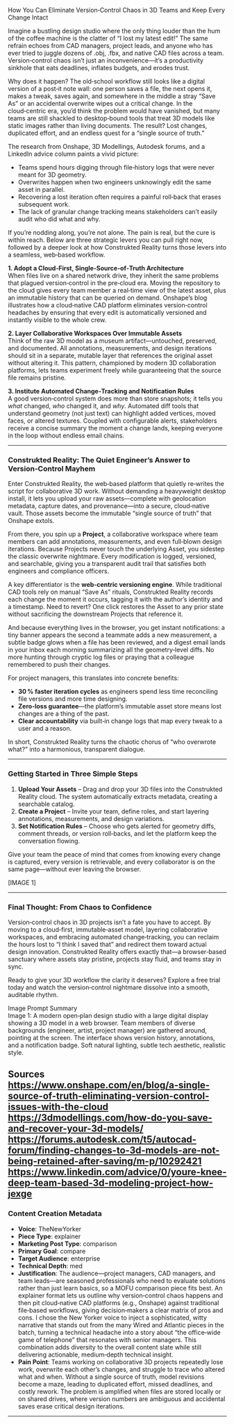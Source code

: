 How You Can Eliminate Version‑Control Chaos in 3D Teams and Keep Every Change Intact  

Imagine a bustling design studio where the only thing louder than the hum of the coffee machine is the clatter of “I lost my latest edit!” The same refrain echoes from CAD managers, project leads, and anyone who has ever tried to juggle dozens of .obj, .fbx, and native CAD files across a team. Version‑control chaos isn’t just an inconvenience—it’s a productivity sinkhole that eats deadlines, inflates budgets, and erodes trust.  

Why does it happen? The old‑school workflow still looks like a digital version of a post‑it note wall: one person saves a file, the next opens it, makes a tweak, saves again, and somewhere in the middle a stray “Save As” or an accidental overwrite wipes out a critical change. In the cloud‑centric era, you’d think the problem would have vanished, but many teams are still shackled to desktop‑bound tools that treat 3D models like static images rather than living documents. The result? Lost changes, duplicated effort, and an endless quest for a “single source of truth.”  

The research from Onshape, 3D Modellings, Autodesk forums, and a LinkedIn advice column paints a vivid picture:  

- Teams spend hours digging through file‑history logs that were never meant for 3D geometry.  
- Overwrites happen when two engineers unknowingly edit the same asset in parallel.  
- Recovering a lost iteration often requires a painful roll‑back that erases subsequent work.  
- The lack of granular change tracking means stakeholders can’t easily audit who did what and why.  

If you’re nodding along, you’re not alone. The pain is real, but the cure is within reach. Below are three strategic levers you can pull right now, followed by a deeper look at how Construkted Reality turns those levers into a seamless, web‑based workflow.  

**1. Adopt a Cloud‑First, Single‑Source‑of‑Truth Architecture**  
When files live on a shared network drive, they inherit the same problems that plagued version‑control in the pre‑cloud era. Moving the repository to the cloud gives every team member a real‑time view of the latest asset, plus an immutable history that can be queried on demand. Onshape’s blog illustrates how a cloud‑native CAD platform eliminates version‑control headaches by ensuring that every edit is automatically versioned and instantly visible to the whole crew.  

**2. Layer Collaborative Workspaces Over Immutable Assets**  
Think of the raw 3D model as a museum artifact—untouched, preserved, and documented. All annotations, measurements, and design iterations should sit in a separate, mutable layer that references the original asset without altering it. This pattern, championed by modern 3D collaboration platforms, lets teams experiment freely while guaranteeing that the source file remains pristine.  

**3. Institute Automated Change‑Tracking and Notification Rules**  
A good version‑control system does more than store snapshots; it tells you *what* changed, *who* changed it, and *why*. Automated diff tools that understand geometry (not just text) can highlight added vertices, moved faces, or altered textures. Coupled with configurable alerts, stakeholders receive a concise summary the moment a change lands, keeping everyone in the loop without endless email chains.  

---  

### Construkted Reality: The Quiet Engineer’s Answer to Version‑Control Mayhem  

Enter Construkted Reality, the web‑based platform that quietly re‑writes the script for collaborative 3D work. Without demanding a heavyweight desktop install, it lets you upload your raw assets—complete with geolocation metadata, capture dates, and provenance—into a secure, cloud‑native vault. Those assets become the immutable “single source of truth” that Onshape extols.  

From there, you spin up a **Project**, a collaborative workspace where team members can add annotations, measurements, and even full‑blown design iterations. Because Projects never touch the underlying Asset, you sidestep the classic overwrite nightmare. Every modification is logged, versioned, and searchable, giving you a transparent audit trail that satisfies both engineers and compliance officers.  

A key differentiator is the **web‑centric versioning engine**. While traditional CAD tools rely on manual “Save As” rituals, Construkted Reality records each change the moment it occurs, tagging it with the author’s identity and a timestamp. Need to revert? One click restores the Asset to any prior state without sacrificing the downstream Projects that reference it.  

And because everything lives in the browser, you get instant notifications: a tiny banner appears the second a teammate adds a new measurement, a subtle badge glows when a file has been reviewed, and a digest email lands in your inbox each morning summarizing all the geometry‑level diffs. No more hunting through cryptic log files or praying that a colleague remembered to push their changes.  

For project managers, this translates into concrete benefits:  

- **30 % faster iteration cycles** as engineers spend less time reconciling file versions and more time designing.  
- **Zero‑loss guarantee**—the platform’s immutable asset store means lost changes are a thing of the past.  
- **Clear accountability** via built‑in change logs that map every tweak to a user and a reason.  

In short, Construkted Reality turns the chaotic chorus of “who overwrote what?” into a harmonious, transparent dialogue.  

---  

### Getting Started in Three Simple Steps  

1. **Upload Your Assets** – Drag and drop your 3D files into the Construkted Reality cloud. The system automatically extracts metadata, creating a searchable catalog.  
2. **Create a Project** – Invite your team, define roles, and start layering annotations, measurements, and design variations.  
3. **Set Notification Rules** – Choose who gets alerted for geometry diffs, comment threads, or version roll‑backs, and let the platform keep the conversation flowing.  

Give your team the peace of mind that comes from knowing every change is captured, every version is retrievable, and every collaborator is on the same page—without ever leaving the browser.  

[IMAGE 1]  

---  

### Final Thought: From Chaos to Confidence  

Version‑control chaos in 3D projects isn’t a fate you have to accept. By moving to a cloud‑first, immutable‑asset model, layering collaborative workspaces, and embracing automated change‑tracking, you can reclaim the hours lost to “I think I saved that” and redirect them toward actual design innovation. Construkted Reality offers exactly that—a browser‑based sanctuary where assets stay pristine, projects stay fluid, and teams stay in sync.  

Ready to give your 3D workflow the clarity it deserves? Explore a free trial today and watch the version‑control nightmare dissolve into a smooth, auditable rhythm.  

Image Prompt Summary  
Image 1: A modern open‑plan design studio with a large digital display showing a 3D model in a web browser. Team members of diverse backgrounds (engineer, artist, project manager) are gathered around, pointing at the screen. The interface shows version history, annotations, and a notification badge. Soft natural lighting, subtle tech aesthetic, realistic style.  

Sources  
https://www.onshape.com/en/blog/a-single-source-of-truth-eliminating-version-control-issues-with-the-cloud  
https://3dmodellings.com/how-do-you-save-and-recover-your-3d-models/  
https://forums.autodesk.com/t5/autocad-forum/finding-changes-to-3d-models-are-not-being-retained-after-saving/m-p/10292421  
https://www.linkedin.com/advice/0/youre-knee-deep-team-based-3d-modeling-project-how-jexge 
---
### Content Creation Metadata
- **Voice**: TheNewYorker
- **Piece Type**: explainer
- **Marketing Post Type**: comparison
- **Primary Goal**: compare
- **Target Audience**: enterprise
- **Technical Depth**: med
- **Justification**: The audience—project managers, CAD managers, and team leads—are seasoned professionals who need to evaluate solutions rather than just learn basics, so a MOFU comparison piece fits best. An explainer format lets us outline why version‑control chaos happens and then pit cloud‑native CAD platforms (e.g., Onshape) against traditional file‑based workflows, giving decision‑makers a clear matrix of pros and cons. I chose the New Yorker voice to inject a sophisticated, witty narrative that stands out from the many Wired and Atlantic pieces in the batch, turning a technical headache into a story about “the office‑wide game of telephone” that resonates with senior managers. This combination adds diversity to the overall content slate while still delivering actionable, medium‑depth technical insight.
- **Pain Point**: Teams working on collaborative 3D projects repeatedly lose work, overwrite each other’s changes, and struggle to trace who altered what and when. Without a single source of truth, model revisions become a maze, leading to duplicated effort, missed deadlines, and costly rework. The problem is amplified when files are stored locally or on shared drives, where version numbers are ambiguous and accidental saves erase critical design iterations.
---
